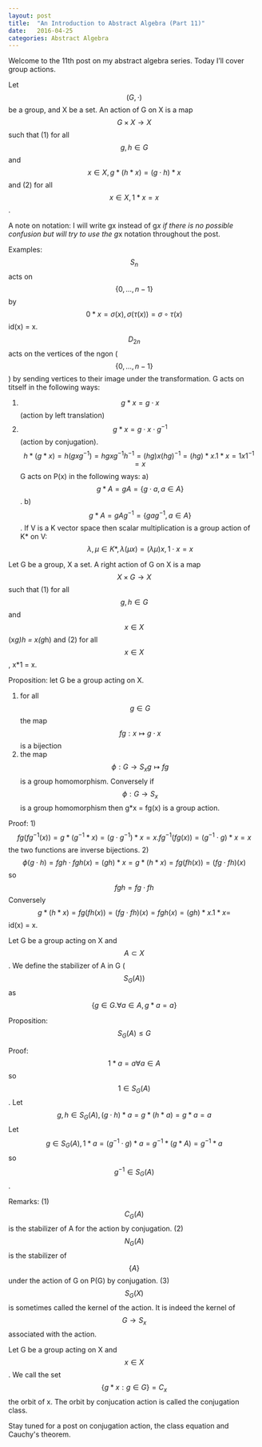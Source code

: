 ```yaml
---
layout: post
title:  "An Introduction to Abstract Algebra (Part 11)"
date:   2016-04-25
categories: Abstract Algebra
---
```


Welcome to the 11th post on my abstract algebra series. Today I’ll cover group actions.

Let $$(G, \cdot)$$ be a group, and X be a set. An action of G on X is a map $$G \times X \rightarrow X$$ such that (1) for all $$g, h \in G$$ and $$x \in X, g*(h*x) = (g\cdot h)*x$$ and (2) for all $$x \in X, 1*x = x$$.

A note on notation: I will write gx instead of g*x if there is no possible confusion but will try to use the g*x notation throughout the post.

Examples: $$S_n$$ acts on $$\{0, ..., n-1\}$$ by $$0*x = \sigma(x), \sigma(\tau(x)) = \sigma \circ \tau(x)$$ id(x) = x.
$$D_{2n}$$ acts on the vertices of the ngon ($$\{0, ..., n-1\}$$) by sending vertices to their image under the transformation.
G acts on titself in the following ways:
1) $$g*x = g \cdot x$$ (action by left translation)
2) $$g*x = g \cdot x \cdot g^{-1}$$ (action by conjugation). $$h*(g*x) = h(gxg^{-1}) = hgxg^{-1}h^{-1} = (hg)x(hg)^{-1} = (hg)*x. 1*x = 1x1^{-1} = x$$
G acts on P(x) in the following ways:
a) $$g*A = gA = \{g \cdot a, a \in A \}$$.
b) $$g*A = gAg^{-1} = \{gag^{-1}, a \in A\}$$.
If V is a K vector space then scalar multiplication is a group action of K* on V: $$\lambda, \mu \in K*, \lambda(\mu x) = (\lambda \mu)x, 1 \cdot x = x$$

Let G be a group, X a set. A right action of G on X is a map $$X \times G \rightarrow X$$ such that (1) for all $$g, h \in G$$ and $$x \in X$$ (x*g)*h = x*(g*h) and (2) for all $$x \in X$$, x*1 = x.

Proposition: let G be a group acting on X.
1) for all $$g \in G$$ the map $$fg: x \mapsto g \cdot x$$ is a bijection
2) the map $$\phi: G \rightarrow S_x g \mapsto fg$$ is a group homomorphism. Conversely if $$\phi: G \rightarrow S_x$$ is a group homomorphism then g*x = fg(x) is a group action.

Proof: 1) $$fg(fg^{-1}(x)) = g*(g^{-1}*x) = (g\cdot g^{-1})*x = x. fg^{-1}(fg(x)) = (g^{-1}\cdot g)*x = x$$ the two functions are inverse bijections.
2) $$\phi(g\cdot h) = fgh \cdot fgh(x) = (gh)*x = g*(h*x) = fg(fh(x)) = (fg \cdot fh)(x)$$ so $$fgh = fg \cdot fh$$ Conversely $$g *(h*x) = fg(fh(x)) = (fg\cdot fh)(x) = fgh(x) = (gh)*x. 1*x = $$id(x) = x.

Let G be a group acting on X and $$A \subset X$$. We define the stabilizer of A in G ($$S_G(A))$$ as $$\{g \in G. \forall a \in A, g*a = a\}$$

Proposition: $$S_G(A) \leq G$$

Proof: $$1*a = a \forall a \in A$$ so $$1 \in S_G(A)$$. Let $$g, h \in S_G(A), (g \cdot h)*a = g*(h*a) = g*a = a$$ Let $$g \in S_G(A), 1*a = (g^{-1} \cdot g)*a = g^{-1}*(g*A) = g^{-1}*a$$ so $$g^{-1} \in S_G(A)$$.

Remarks: (1) $$C_G(A)$$ is the stabilizer of A for the action by conjugation. (2) $$N_G(A)$$ is the stabilizer of $$\{A\}$$ under the action of G on P(G) by conjugation. (3) $$S_G(X)$$ is sometimes called the kernel of the action. It is indeed the kernel of $$G \rightarrow S_x$$ associated with the action.

Let G be a group acting on X and $$x \in X$$. We call the set $$\{g*x: g \in G\} = C_x$$ the orbit of x. The orbit by conjucation action is called the conjugation class.

Stay tuned for a post on conjugation action, the class equation and Cauchy's theorem.
